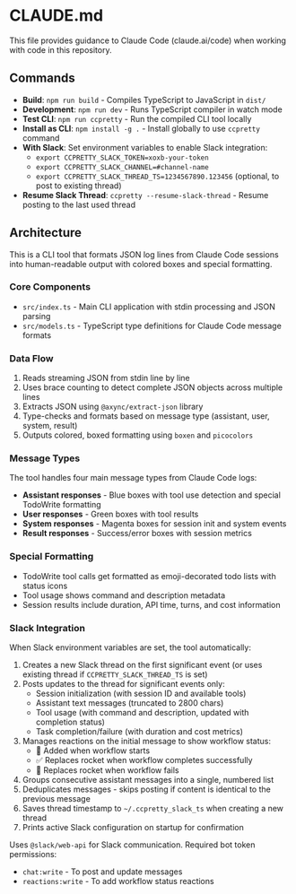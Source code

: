 # CLAUDE.md

This file provides guidance to Claude Code (claude.ai/code) when working with code in this repository.

## Commands

- **Build**: `npm run build` - Compiles TypeScript to JavaScript in `dist/`
- **Development**: `npm run dev` - Runs TypeScript compiler in watch mode
- **Test CLI**: `npm run ccpretty` - Run the compiled CLI tool locally
- **Install as CLI**: `npm install -g .` - Install globally to use `ccpretty` command
- **With Slack**: Set environment variables to enable Slack integration:
  - `export CCPRETTY_SLACK_TOKEN=xoxb-your-token`
  - `export CCPRETTY_SLACK_CHANNEL=#channel-name`
  - `export CCPRETTY_SLACK_THREAD_TS=1234567890.123456` (optional, to post to existing thread)
- **Resume Slack Thread**: `ccpretty --resume-slack-thread` - Resume posting to the last used thread

## Architecture

This is a CLI tool that formats JSON log lines from Claude Code sessions into human-readable output with colored boxes and special formatting.

### Core Components

- `src/index.ts` - Main CLI application with stdin processing and JSON parsing
- `src/models.ts` - TypeScript type definitions for Claude Code message formats

### Data Flow

1. Reads streaming JSON from stdin line by line
2. Uses brace counting to detect complete JSON objects across multiple lines
3. Extracts JSON using `@axync/extract-json` library
4. Type-checks and formats based on message type (assistant, user, system, result)
5. Outputs colored, boxed formatting using `boxen` and `picocolors`

### Message Types

The tool handles four main message types from Claude Code logs:
- **Assistant responses** - Blue boxes with tool use detection and special TodoWrite formatting
- **User responses** - Green boxes with tool results
- **System responses** - Magenta boxes for session init and system events  
- **Result responses** - Success/error boxes with session metrics

### Special Formatting

- TodoWrite tool calls get formatted as emoji-decorated todo lists with status icons
- Tool usage shows command and description metadata
- Session results include duration, API time, turns, and cost information

### Slack Integration

When Slack environment variables are set, the tool automatically:
1. Creates a new Slack thread on the first significant event (or uses existing thread if `CCPRETTY_SLACK_THREAD_TS` is set)
2. Posts updates to the thread for significant events only:
   - Session initialization (with session ID and available tools)
   - Assistant text messages (truncated to 2800 chars)
   - Tool usage (with command and description, updated with completion status)
   - Task completion/failure (with duration and cost metrics)
3. Manages reactions on the initial message to show workflow status:
   - 🚀 Added when workflow starts
   - ✅ Replaces rocket when workflow completes successfully
   - 🚨 Replaces rocket when workflow fails
4. Groups consecutive assistant messages into a single, numbered list
5. Deduplicates messages - skips posting if content is identical to the previous message
6. Saves thread timestamp to `~/.ccpretty_slack_ts` when creating a new thread
7. Prints active Slack configuration on startup for confirmation

Uses `@slack/web-api` for Slack communication. Required bot token permissions:
- `chat:write` - To post and update messages
- `reactions:write` - To add workflow status reactions